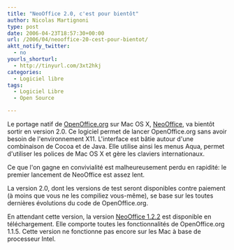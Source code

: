 ```yaml
---
title: "NeoOffice 2.0, c'est pour bientôt"
author: Nicolas Martignoni
type: post
date: 2006-04-23T18:57:30+00:00
url: /2006/04/neooffice-20-cest-pour-bientot/
aktt_notify_twitter:
  - no
yourls_shorturl:
  - http://tinyurl.com/3xt2hkj
categories:
  - Logiciel libre
tags:
  - Logiciel Libre
  - Open Source

---
```

Le portage natif de <a href="http://openoffice.org/" target="_blank">OpenOffice.org</a> sur Mac OS X, <a href="http://www.neooffice.org/" target="_blank">NeoOffice</a>, va bientôt sortir en version 2.0. Ce logiciel permet de lancer OpenOffice.org sans avoir besoin de l'environnement X11. L'interface est bâtie autour d'une combinaison de Cocoa et de Java. Elle utilise ainsi les menus Aqua, permet d'utiliser les polices de Mac OS X et gère les claviers internationaux.

Ce que l'on gagne en convivialité est malheureusement perdu en rapidité: le premier lancement de NeoOffice est assez lent.

La version 2.0, dont les versions de test seront disponibles contre paiement (à moins que vous ne les compiliez vous-même), se base sur les toutes dernières évolutions du code de OpenOffice.org.

En attendant cette version, la version <a href="http://www.planamesa.com/neojava/fr/download.php" target="_blank">NeoOffice 1.2.2</a> est disponible en téléchargement. Elle comporte toutes les fonctionnalités de OpenOffice.org 1.1.5. Cette version ne fonctionne pas encore sur les Mac à base de processeur Intel.